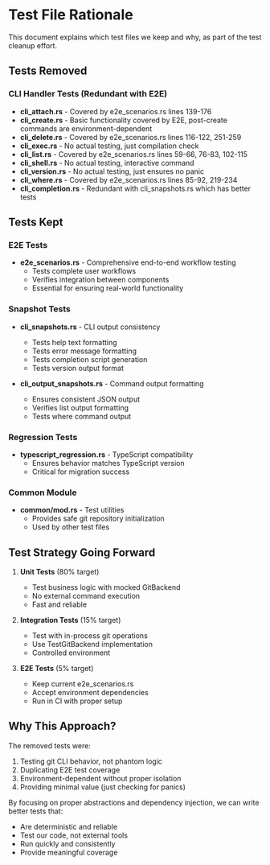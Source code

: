 # Test File Rationale

This document explains which test files we keep and why, as part of the test cleanup effort.

## Tests Removed

### CLI Handler Tests (Redundant with E2E)
- **cli_attach.rs** - Covered by e2e_scenarios.rs lines 139-176
- **cli_create.rs** - Basic functionality covered by E2E, post-create commands are environment-dependent
- **cli_delete.rs** - Covered by e2e_scenarios.rs lines 116-122, 251-259
- **cli_exec.rs** - No actual testing, just compilation check
- **cli_list.rs** - Covered by e2e_scenarios.rs lines 59-66, 76-83, 102-115
- **cli_shell.rs** - No actual testing, interactive command
- **cli_version.rs** - No actual testing, just ensures no panic
- **cli_where.rs** - Covered by e2e_scenarios.rs lines 85-92, 219-234
- **cli_completion.rs** - Redundant with cli_snapshots.rs which has better tests

## Tests Kept

### E2E Tests
- **e2e_scenarios.rs** - Comprehensive end-to-end workflow testing
  - Tests complete user workflows
  - Verifies integration between components
  - Essential for ensuring real-world functionality

### Snapshot Tests
- **cli_snapshots.rs** - CLI output consistency
  - Tests help text formatting
  - Tests error message formatting
  - Tests completion script generation
  - Tests version output format
  
- **cli_output_snapshots.rs** - Command output formatting
  - Ensures consistent JSON output
  - Verifies list output formatting
  - Tests where command output

### Regression Tests
- **typescript_regression.rs** - TypeScript compatibility
  - Ensures behavior matches TypeScript version
  - Critical for migration success

### Common Module
- **common/mod.rs** - Test utilities
  - Provides safe git repository initialization
  - Used by other test files

## Test Strategy Going Forward

1. **Unit Tests** (80% target)
   - Test business logic with mocked GitBackend
   - No external command execution
   - Fast and reliable

2. **Integration Tests** (15% target)
   - Test with in-process git operations
   - Use TestGitBackend implementation
   - Controlled environment

3. **E2E Tests** (5% target)
   - Keep current e2e_scenarios.rs
   - Accept environment dependencies
   - Run in CI with proper setup

## Why This Approach?

The removed tests were:
1. Testing git CLI behavior, not phantom logic
2. Duplicating E2E test coverage
3. Environment-dependent without proper isolation
4. Providing minimal value (just checking for panics)

By focusing on proper abstractions and dependency injection, we can write better tests that:
- Are deterministic and reliable
- Test our code, not external tools
- Run quickly and consistently
- Provide meaningful coverage